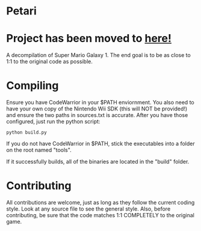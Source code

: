 # Petari
# Project has been moved to [here!](https://github.com/doldecomp/smg)
A decompilation of Super Mario Galaxy 1. The end goal is to be as close to 1:1 to the original code as possible.

# Compiling
Ensure you have CodeWarrior in your $PATH enviornment. You also need to have your own copy of the Nintendo Wii SDK (this will NOT be provided!) and ensure the two paths in sources.txt is accurate. After you have those configured, just run the python script:

```
python build.py
```

If you do not have CodeWarrior in $PATH, stick the executables into a folder on the root named "tools".

If it successfully builds, all of the binaries are located in the "build" folder.

# Contributing
All contributions are welcome, just as long as they follow the current coding style. Look at any source file to see the general style. Also, before contributing, be sure that the code matches 1:1 COMPLETELY to the original game.
